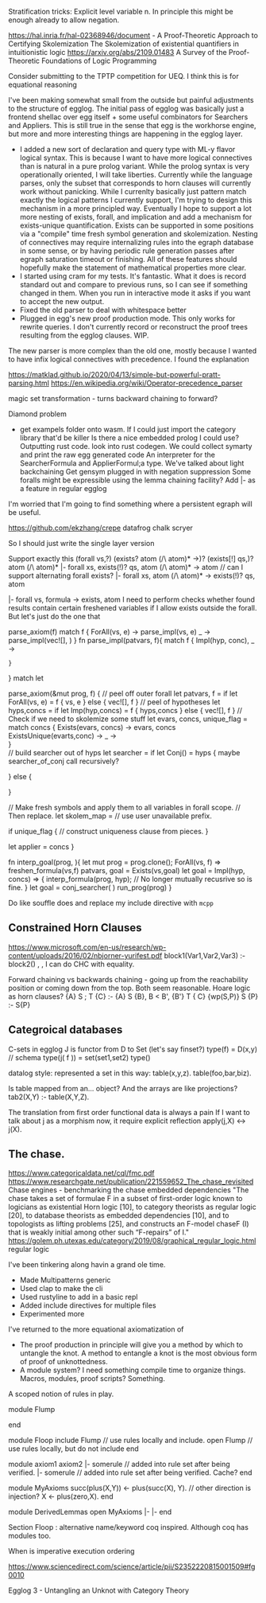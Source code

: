 

Stratification tricks:
Explicit level variable n. In principle this might be enough already to allow negation.


https://hal.inria.fr/hal-02368946/document - A Proof-Theoretic Approach to Certifying Skolemization
The Skolemization of existential quantifiers in intuitionistic logic
https://arxiv.org/abs/2109.01483 A Survey of the Proof-Theoretic Foundations of Logic Programming

Consider submitting to the TPTP competition for UEQ. I think this is for equational reasoning


I've been making somewhat small from the outside but painful adjustments to the structure of egglog. The initial pass of egglog was basically just a frontend shellac over egg itself + some useful combinators for Searchers and Appliers. This is still true in the sense that egg is the workhorse engine, but more and more interesting things are happening in the egglog layer. 

- I added a new sort of declaration and query type with ML-y flavor logical syntax. This is because I want to have more logical connectives than is natural in a pure prolog variant. While the prolog syntax is very operationally oriented, I will take liberties. Currently while the language parses, only the subset that corresponds to horn clauses will currently work without panicking. While I currenlty basically just pattern match exactly the logical patterns I currently support, I'm trying to design this mechanism in a more principled way. Eventually I hope to support a lot more nesting of exists, forall, and implication and add a mechanism for exists-unique quantification. Exists can be supported in some positions via a "compile" time fresh symbol generation and skolemization. Nesting of connectives may require internalizing rules into the egraph database in some sense, or by having periodic rule generation passes after egraph saturation timeout or finishing. All of these features should hopefully make the statement of mathematical properties more clear.
- I started using cram for my tests. It's fantastic. What it does is record standard out and compare to previous runs, so I can see if something changed in them. When you run in interactive mode it asks if you want to accept the new output.
- Fixed the old parser to deal with whitespace better
- Plugged in egg's new proof production mode. This only works for rewrite queries. I don't currently record or reconstruct the proof trees resulting from the egglog clauses. WIP.

The new parser is more complex than the old one, mostly because I wanted to have infix logical connectives with precedence. I found the explanation


https://matklad.github.io/2020/04/13/simple-but-powerful-pratt-parsing.html
https://en.wikipedia.org/wiki/Operator-precedence_parser

magic set transformation - turns backward chaining to forward?

Diamond problem 
- get exampels folder onto wasm. If I could just import the category library that'd be killer
Is there a nice embedded prolog I could use?
Outputting rust code. look into rust codegen. We could collect symarty and print the raw egg generated code
An interpreter for the SearcherFormula and ApplierFormul;a type.
We've talked about light backchaining
Get gensym plugged in with negation suppression
Some foralls might be expressible using the lemma chaining facility? Add |- as a feature in regular egglog

I'm worried that I'm going to find something where a persistent egraph will be useful.

https://github.com/ekzhang/crepe
datafrog
chalk
scryer


So I should just write the single layer version

Support exactly this
(forall vs,?) (exists? atom (/\ atom)* ->)? (exists[!] qs,)? atom (/\ atom)* 
|- forall xs, exists(!)? qs, atom (/\ atom)* -> atom
// can I support alternating forall exists?
|- forall xs, atom (/\ atom)* -> exists(!)? qs, atom

|- forall vs, formula -> exists, atom
I need to perform checks whether found results contain certain freshened variables if I allow exists outside the forall.
But let's just do the one that 


parse_axiom(f)
match f {
    ForAll(vs, e) -> parse_impl(vs, e)
    _ -> parse_impl(vec![], )
}
fn parse_impl(patvars, f){
    match f {
        Impl(hyp, conc),
        _ -> 

    }
}
match let 

parse_axiom(&mut prog, f) {
    // peel off outer forall
    let patvars, f = if let ForAll(vs, e) = f {
        vs, e
    } else {
        vec![], f
    }
    // peel of hypotheses
    let hyps,concs = if let Imp(hyp,concs) = f {
        hyps,concs
    } else {
        vec![], f
    }
   // Check if we need to skolemize some stuff 
   let evars, concs, unique_flag = match concs {
   Exists(evars, concs) -> evars, concs
   ExistsUnique(evarts,conc) ->
   _ ->  
}   
// build searcher out of hyps
let searcher = if let Conj() = hyps { maybe searcher_of_conj call recursively?

} else {

}

// Make fresh symbols and apply them to all variables in forall scope.
// Then replace.
let skolem_map = // use user unavailable prefix.


if unique_flag {
   // construct uniqueness clause from pieces.
}

let applier = concs
}






fn interp_goal(prog, ){
    let mut prog = prog.clone();
    ForAll(vs, f) => freshen_formula(vs,f)
    patvars, goal = Exists(vs,goal)
    let goal = Impl(hyp, concs) => {
        interp_formula(prog, hyp); // No longer mutually recusrive so is fine.
    }
    let goal = conj_searcher(   )
    run_prog(prog)
}


Do like souffle does and replace my include directive with `mcpp`


## Constrained Horn Clauses
https://www.microsoft.com/en-us/research/wp-content/uploads/2016/02/nbjorner-yurifest.pdf
block1(Var1,Var2,Var3) :- block2() , , 
I can do CHC with equality.

Forward chaining vs backwards chaining - going up from the reachability position or coming down from the top.
Both seem reasonable.
Hoare logic as horn clauses?
{A} S ; T {C} :- {A} S {B}, B < B', {B'} T { C}
{wp(S,P)} S {P} :- S{P}


## Categroical databases

C-sets in egglog
J is functor from D to Set (let's say finset?)
type(f) = D(x,y) // schema
type(j( f )) = set(set1,set2)
type()

datalog style: represented a set in this way:
table(x,y,z).
table(foo,bar,biz).

Is table mapped from an... object?
And the arrays are like projections?
tab2(X,Y) :- table(X,Y,Z).



The translation from first order functional data is always a pain
If I want to talk about j as a morphism now, it require explicit reflection
apply(j,X) <-> j(X).











## The chase.
https://www.categoricaldata.net/cql/fmc.pdf
https://www.researchgate.net/publication/221559652_The_chase_revisited
Chase engines - benchmarking the chase
embedded dependencies
"The chase takes a set of formulae F in
a subset of first-order logic known to logicians as existential Horn logic [10], to
category theorists as regular logic [20], to database theorists as embedded dependencies [10], and to topologists as lifting problems [25], and constructs an F-model
chaseF (I) that is weakly initial among other such “F-repairs” of I."
https://golem.ph.utexas.edu/category/2019/08/graphical_regular_logic.html regular logic


I've been tinkering along havin a grand ole time.

- Made Multipatterns generic
- Used clap to make the cli
- Used rustyline to add in a basic repl
- Added include directives for multiple files
- Experimented more


I've returned to the more equational axiomatization of 

- The proof production in principle will give you a method by which to untangle the knot. A method to entangle a knot is the most obvious form of proof of unknottedness.
- A module system? I need something compile time to organize things. Macros, modules, proof scripts? Something.

A scoped notion of rules in play. 

module Flump
    
end

module Floop
    include Flump  // use rules locally and include.
    open Flump // use rules locally, but do not include
end

module
    axiom1
    axiom2
    |- somerule // added into rule set after being verified.
    |- somerule // added into rule set after being verified. Cache?
end

module MyAxioms
   succ(plus(X,Y)) <- plus(succ(X), Y). // other direction is injection?
   X <- plus(zero,X).
end

module DerivedLemmas
    open MyAxioms
    |-
    |- 
end

Section Floop : alternative name/keyword coq inspired. Although coq has modules too.


When is imperative execution ordering

https://www.sciencedirect.com/science/article/pii/S2352220815001509#fg0010

Egglog 3 - Untangling an Unknot with Category Theory